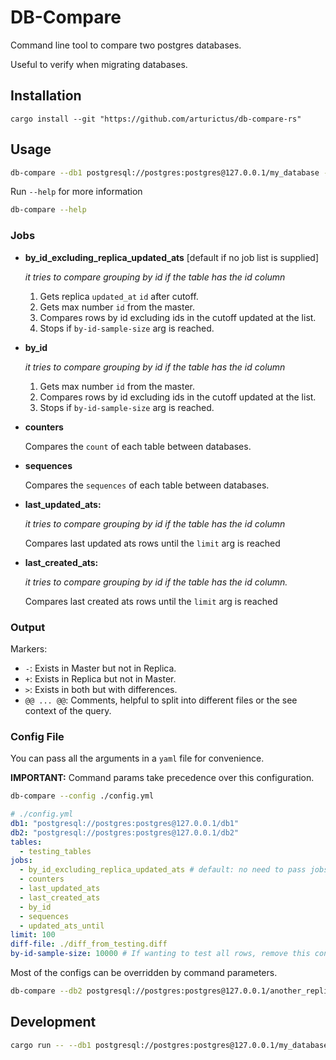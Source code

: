 # DB-Compare

Command line tool to compare two postgres databases.

Useful to verify when migrating databases.

## Installation

```shell
cargo install --git "https://github.com/arturictus/db-compare-rs"
```

## Usage

```sh
db-compare --db1 postgresql://postgres:postgres@127.0.0.1/my_database --db2 postgresql://postgres:postgres@[other]/my_database
```

Run `--help` for more information

```sh
db-compare --help
```

### Jobs

- **by_id_excluding_replica_updated_ats** [default if no job list is supplied]

  _it tries to compare grouping by id if the table has the id column_

  1. Gets replica `updated_at` `id` after cutoff.
  2. Gets max number `id` from the master.
  3. Compares rows by id excluding ids in the cutoff updated at the list.
  4. Stops if `by-id-sample-size` arg is reached.

- **by_id**

  _it tries to compare grouping by id if the table has the id column_

  1. Gets max number `id` from the master.
  2. Compares rows by id excluding ids in the cutoff updated at the list.
  3. Stops if `by-id-sample-size` arg is reached.

- **counters**

  Compares the `count` of each table between databases.

- **sequences**

  Compares the `sequences` of each table between databases.

- **last_updated_ats:**

  _it tries to compare grouping by id if the table has the id column_

  Compares last updated ats rows until the `limit` arg is reached

- **last_created_ats:**

  _it tries to compare grouping by id if the table has the id column._

  Compares last created ats rows until the `limit` arg is reached

### Output

Markers:

- `-`: Exists in Master but not in Replica.
- `+`: Exists in Replica but not in Master.
- `>`: Exists in both but with differences.
- `@@ ... @@`: Comments, helpful to split into different files or the see context of the query.

### Config File

You can pass all the arguments in a `yaml` file for convenience.

**IMPORTANT:** Command params take precedence over this configuration.

```sh
db-compare --config ./config.yml
```

```yaml
# ./config.yml
db1: "postgresql://postgres:postgres@127.0.0.1/db1"
db2: "postgresql://postgres:postgres@127.0.0.1/db2"
tables:
  - testing_tables
jobs:
  - by_id_excluding_replica_updated_ats # default: no need to pass jobs list if only running this job
  - counters
  - last_updated_ats
  - last_created_ats
  - by_id
  - sequences
  - updated_ats_until
limit: 100
diff-file: ./diff_from_testing.diff
by-id-sample-size: 10000 # If wanting to test all rows, remove this config
```

Most of the configs can be overridden by command parameters.

```sh
db-compare --db2 postgresql://postgres:postgres@127.0.0.1/another_replica --limit 100 --diff-file ./tmp/another_replica.diff
```

## Development

```sh
cargo run -- --db1 postgresql://postgres:postgres@127.0.0.1/my_database --db2 postgresql://postgres:postgres@[other]/my_database
```
